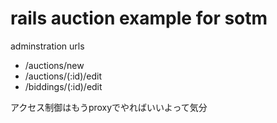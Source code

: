 # rails auction example for sotm

adminstration urls

- /auctions/new
- /auctions/(:id)/edit
- /biddings/(:id)/edit

アクセス制御はもうproxyでやればいいよって気分

